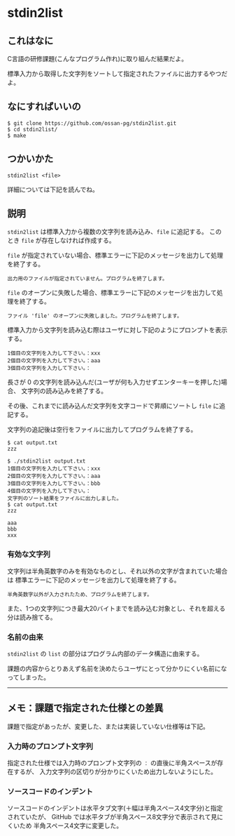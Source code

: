 # stdin2list

## これはなに

C言語の研修課題(こんなプログラム作れ)に取り組んだ結果だよ。

標準入力から取得した文字列をソートして指定されたファイルに出力するやつだよ。

## なにすればいいの

```
$ git clone https://github.com/ossan-pg/stdin2list.git
$ cd stdin2list/
$ make
```

## つかいかた

```
stdin2list <file>
```

詳細については下記を読んでね。

## 説明

`stdin2list` は標準入力から複数の文字列を読み込み、`file` に追記する。
このとき `file` が存在しなければ作成する。

`file` が指定されていない場合、標準エラーに下記のメッセージを出力して処理を終了する。

```
出力用のファイルが指定されていません。プログラムを終了します。
```

`file` のオープンに失敗した場合、標準エラーに下記のメッセージを出力して処理を終了する。

```
ファイル 'file' のオープンに失敗しました。プログラムを終了します。
```

標準入力から文字列を読み込む際はユーザに対し下記のようにプロンプトを表示する。
```
1個目の文字列を入力して下さい。：xxx
2個目の文字列を入力して下さい。：aaa
3個目の文字列を入力して下さい。：
```

長さが 0 の文字列を読み込んだ(ユーザが何も入力せずエンターキーを押した)場合、
文字列の読み込みを終了する。

その後、これまでに読み込んだ文字列を文字コードで昇順にソートし `file` に追記する。

文字列の追記後は空行をファイルに出力してプログラムを終了する。

```
$ cat output.txt
zzz

$ ./stdin2list output.txt
1個目の文字列を入力して下さい。：xxx
2個目の文字列を入力して下さい。：aaa
3個目の文字列を入力して下さい。：bbb
4個目の文字列を入力して下さい。：
文字列のソート結果をファイルに出力しました。
$ cat output.txt
zzz

aaa
bbb
xxx

```

### 有効な文字列

文字列は半角英数字のみを有効なものとし、それ以外の文字が含まれていた場合は
標準エラーに下記のメッセージを出力して処理を終了する。

```
半角英数字以外が入力されたため、プログラムを終了します。
```

また、1つの文字列につき最大20バイトまでを読み込む対象とし、それを超える分は読み捨てる。

### 名前の由来

`stdin2list` の `list` の部分はプログラム内部のデータ構造に由来する。

課題の内容からとりあえず名前を決めたらユーザにとって分かりにくい名前になってしまった。

---

## メモ：課題で指定された仕様との差異

課題で指定があったが、変更した、または実装していない仕様等は下記。

### 入力時のプロンプト文字列

指定された仕様では入力時のプロンプト文字列の `：` の直後に半角スペースが存在するが、
入力文字列の区切りが分かりにくいため出力しないようにした。

### ソースコードのインデント

ソースコードのインデントは水平タブ文字(＋幅は半角スペース4文字分)と指定されていたが、
GitHub では水平タブが半角スペース8文字分で表示されて見にくいため
半角スペース4文字に変更した。
